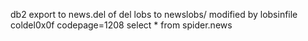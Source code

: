 db2 export to news.del of del lobs to newslobs/ modified by lobsinfile coldel0x0f codepage=1208 select * from spider.news